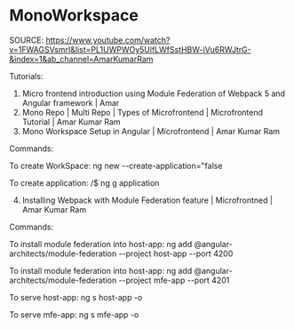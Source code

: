 # MonoWorkspace

SOURCE:
https://www.youtube.com/watch?v=1FWAGSVsmrI&list=PL1UWPWOy5UlfLWfSstHBW-iVu6RWJtrG-&index=1&ab_channel=AmarKumarRam

Tutorials:

1. Micro frontend introduction using Module Federation of Webpack 5 and Angular framework | Amar
2. Mono Repo | Multi Repo | Types of Microfrontend | Microfrontend Tutorial | Amar Kumar Ram
3. Mono Workspace Setup in Angular | Microfrontend | Amar Kumar Ram

Commands:

To create WorkSpace:
ng new <workspace-name> --create-application="false

To create application:
/<name>$ ng g application <application-name>

4. Installing Webpack with Module Federation feature | Microfrontned | Amar Kumar Ram

Commands:

To install module federation into host-app:
ng add @angular-architects/module-federation --project host-app --port 4200

To install module federation into host-app:
ng add @angular-architects/module-federation --project mfe-app --port 4201

To serve host-app:
ng s host-app -o

To serve mfe-app:
ng s mfe-app -o
